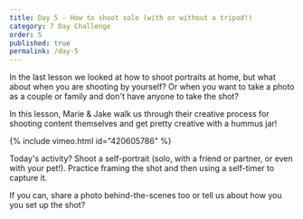 ```yaml
---
title: Day 5 - How to shoot solo (with or without a tripod!)
category: 7 Day Challenge
order: 5
published: true
permalink: /day-5
---
```


In the last lesson we looked at how to shoot portraits at home, but what about when you are shooting by yourself? Or when you want to take a photo as a couple or family and don't have anyone to take the shot?&nbsp;

In this lesson, Marie & Jake walk us through their creative process for shooting content themselves and get pretty creative with a hummus jar\!&nbsp;

{% include vimeo.html id="420605786" %}

Today's activity? Shoot a self-portrait (solo, with a friend or partner, or even with your pet\!). Practice framing the shot and then using a self-timer to capture it.&nbsp;

If you can, share a photo behind-the-scenes too or tell us about how you you set up the shot?&nbsp;